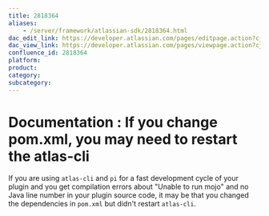 ```yaml
---
title: 2818364
aliases:
    - /server/framework/atlassian-sdk/2818364.html
dac_edit_link: https://developer.atlassian.com/pages/editpage.action?cjm=wozere&pageId=2818364
dac_view_link: https://developer.atlassian.com/pages/viewpage.action?cjm=wozere&pageId=2818364
confluence_id: 2818364
platform:
product:
category:
subcategory:
---
```

# Documentation : If you change pom.xml, you may need to restart the atlas-cli

If you are using `atlas-cli` and `pi` for a fast development cycle of your plugin and you get compilation errors about "Unable to run mojo" and no Java line number in your plugin source code, it may be that you changed the dependencies in `pom.xml` but didn't restart `atlas-cli`.



















































































































































































































































































































